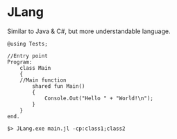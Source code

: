 # JLang
Similar to Java & C#, but more understandable language.
```
@using Tests;

//Entry point
Program:
    class Main
    {
	//Main function
        shared fun Main()
        {
			Console.Out("Hello " + "World!\n");
        }
    }
end.
```

```
$> JLang.exe main.jl -cp:class1;class2
```
